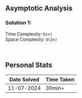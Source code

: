 ## Asymptotic Analysis  
### Solution 1:
Time Complexity: `O(n)`  
Space Complexity: `O(2n)`  

<!-- ### Solution 2:
Time Complexity: `O(n)`  
Space Complexity: `O(2n)`   -->

&nbsp;  

## Personal Stats
| Date Solved | Time Taken |
| ----------- | ---------- |
| 11-07-2024  | 30min+ |  
